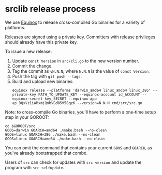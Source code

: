 # srclib release process

We use [Equinox](https://equinox.io) to release cross-compiled Go binaries for a
variety of platforms.

Releases are signed using a private key. Committers with release privileges
should already have this private key.

To issue a new release:

1. Update `const Version` in `src/cli.go` to the new version number.
1. Commit the change.
1. Tag the commit as `vN.N.N`, where `N.N.N` is the value of `const Version`.
1. Push the tag with `git push --tags`.
1. Build and upload new binaries:
   ```
   equinox release --platforms 'darwin_amd64 linux_amd64 linux_386' --private-key PATH_TO_UPDATE_KEY --equinox-account id_ACCOUNT --equinox-secret key_SECRET --equinox-app ap_BQxVz1iWMxmjQnbVGd85V58qz6 --version=N.N.N cmd/src/src.go
   ```

Note: to cross-compile Go binaries, you'll have to perform a one-time setup step
in your GOROOT:

```
cd $GOROOT/src
GOOS=darwin GOARCH=amd64 ./make.bash --no-clean
GOOS=linux GOARCH=386 ./make.bash --no-clean
GOOS=linux GOARCH=amd64 ./make.bash --no-clean
```

You can omit the command that contains your current `GOOS` and `GOARCH`, as
you've already bootstrapped that combo.

Users of `src` can check for updates with `src version` and update the program
with `src selfupdate`.
